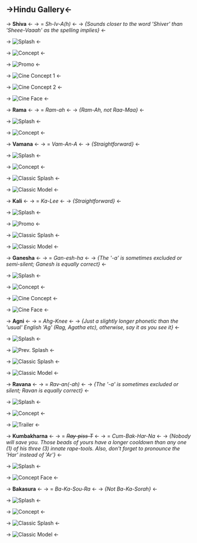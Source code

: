 ## ->Hindu Gallery<-

 -> **Shiva** <-
 -> = *Sh-Iv-A(h)* <-
 -> *{Sounds closer to the word 'Shiver' than 'Sheee-Vaaah' as the spelling implies}* <-

 -> ![Splash](https://files.catbox.moe/5ogkv2.jpg) <-

 -> ![Concept](https://files.catbox.moe/a6mlot.jpg) <-

 -> ![Promo](https://files.catbox.moe/rs8c82.jpg) <-

 -> ![Cine Concept 1](https://files.catbox.moe/dc2tlr.jpg) <-

 -> ![Cine Concept 2](https://files.catbox.moe/p76ora.jpg) <-

 -> ![Cine Face](https://files.catbox.moe/6odtmq.jpg) <-

 -> **Rama** <-
 -> = *Ram-ah* <-
 -> *{Ram-Ah, not Raa-Maa}* <-

 -> ![Splash](https://files.catbox.moe/rxe8ty.jpg) <-

 -> ![Concept](https://files.catbox.moe/5dnjkg.jpg) <-

 -> **Vamana** <-
 -> = *Vam-An-A* <-
 -> *{Straightforward}* <-

 -> ![Splash](https://files.catbox.moe/3zq3hn.jpg) <-

 -> ![Concept](https://files.catbox.moe/56d5s7.jpg) <-

 -> ![Classic Splash](https://files.catbox.moe/tlulsr.jpg) <-

 -> ![Classic Model](https://files.catbox.moe/ixbzxk.jpg) <-

 -> **Kali** <-
 -> = *Ka-Lee* <-
 -> *{Straightforward}* <-

 -> ![Splash](https://files.catbox.moe/l387ce.jpg) <-

 -> ![Promo](https://files.catbox.moe/t7oahj.png) <-

 -> ![Classic Splash](https://files.catbox.moe/rr7udj.jpg) <-

 -> ![Classic Model](https://files.catbox.moe/8xxysw.jpg) <-

 -> **Ganesha** <-
 -> = *Gan-esh-ha* <-
 -> *{The '-a' is sometimes excluded or semi-silent; Ganesh is equally correct}* <-

 -> ![Splash](https://files.catbox.moe/ex781a.jpg) <-

 -> ![Concept](https://files.catbox.moe/q4t3d5.jpg) <-

 -> ![Cine Concept](https://files.catbox.moe/8kcb3j.jpg) <-

 -> ![Cine Face](https://files.catbox.moe/46sbw4.jpg) <-

 -> **Agni** <-
 -> = *Ahg-Knee* <-
 -> *{Just a slightly longer phonetic than the 'usual' English 'Ag' (Rag, Agatha etc), otherwise, say it as you see it}* <-

 -> ![Splash](https://files.catbox.moe/hfu71d.jpg) <-

 -> ![Prev. Splash](https://files.catbox.moe/9qj3va.jpg) <-

 -> ![Classic Splash](https://files.catbox.moe/vsv07q.jpg) <-

 -> ![Classic Model](https://files.catbox.moe/0rkp5c.jpg) <-

 -> **Ravana** <-
 -> = *Rav-an(-ah)* <-
 -> *{The '-a' is sometimes excluded or silent; Ravan is equally correct}* <-

 -> ![Splash](https://files.catbox.moe/vahcjk.jpg) <-

 -> ![Concept](https://files.catbox.moe/iwaqx5.jpg) <-

 -> ![Trailer](https://files.catbox.moe/zowm0a.jpg) <-

 -> **Kumbakharna** <-
 -> = *~~Ray-piss-T~~* <-
 -> = *Cum-Bak-Har-Na* <-
 -> *{Nobody will save you. Those beads of yours have a longer cooldown than any one (1) of his three (3) innate rape-tools. Also, don't forget to pronounce the 'Har' instead of 'Ar'}* <-

 -> ![Splash](https://files.catbox.moe/7ksanj.jpg) <-

 -> ![Concept Face](https://files.catbox.moe/7whtjr.jpg) <-

 -> **Bakasura** <-
 -> = *Ba-Ka-Sou-Ra* <-
 -> *{Not Ba-Ka-Sorah}* <-

 -> ![Splash](https://files.catbox.moe/0o7lva.jpg) <-

 -> ![Concept](https://files.catbox.moe/8kk1t1.png) <-

 -> ![Classic Splash](https://files.catbox.moe/w46p95.jpg) <-

 -> ![Classic Model](https://files.catbox.moe/9gn601.jpg) <-